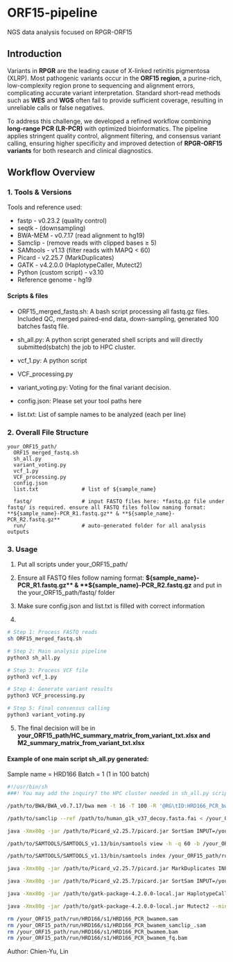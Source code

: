 # ORF15-pipeline

NGS data analysis focused on RPGR-ORF15

## Introduction

Variants in **RPGR** are the leading cause of X-linked retinitis pigmentosa (XLRP). Most pathogenic variants occur in the **ORF15 region**, a purine-rich, low-complexity region prone to sequencing and alignment errors, complicating accurate variant interpretation. Standard short-read methods such as **WES** and **WGS** often fail to provide sufficient coverage, resulting in unreliable calls or false negatives.

To address this challenge, we developed a refined workflow combining **long-range PCR (LR-PCR)** with optimized bioinformatics. The pipeline applies stringent quality control, alignment filtering, and consensus variant calling, ensuring higher specificity and improved detection of **RPGR-ORF15 variants** for both research and clinical diagnostics.

## Workflow Overview

### 1. Tools & Versions

Tools and reference used:

- fastp - v0.23.2 (quality control)  
- seqtk - (downsampling)  
- BWA-MEM - v0.7.17 (read alignment to hg19)  
- Samclip - (remove reads with clipped bases ≥ 5)  
- SAMtools - v1.13 (filter reads with MAPQ < 60)  
- Picard - v2.25.7 (MarkDuplicates)  
- GATK - v4.2.0.0 (HaplotypeCaller, Mutect2)  
- Python (custom script) - v3.10  
- Reference genome - hg19

#### Scripts & files

- ORF15_merged_fastq.sh: A bash script processing all fastq.gz files. Included QC, merged paired-end data, down-sampling, generated 100 batches fastq file.
- sh_all.py: A python script generated shell scripts and will directly submitted(sbatch) the job to HPC cluster. 
- vcf_1.py: A python script 
- VCF_processing.py
- variant_voting.py: Voting for the final variant decision.
  
- config.json: Please set your tool paths here
- list.txt: List of sample names to be analyzed (each per line) 

### 2. Overall File Structure

```plaintext
your_ORF15_path/
  ORF15_merged_fastq.sh
  sh_all.py
  variant_voting.py
  vcf_1.py
  VCF_processing.py
  config.json
  list.txt              # list of ${sample_name}

  fastq/                # input FASTQ files here: *fastq.gz file under fastq/ is required. ensure all FASTQ files follow naming format: **${sample_name}-PCR_R1.fastq.gz** & **${sample_name}-PCR_R2.fastq.gz**
  run/                  # auto-generated folder for all analysis outputs
```

### 3. Usage

1. Put all scripts under your_ORF15_path/
2. Ensure all FASTQ files follow naming format: **${sample_name}-PCR_R1.fastq.gz** & **${sample_name}-PCR_R2.fastq.gz** and put in the your_ORF15_path/fastq/ folder
3. Make sure config.json and list.txt is filled with correct information

4.
```bash
# Step 1: Process FASTQ reads
sh ORF15_merged_fastq.sh 

# Step 2: Main analysis pipeline
python3 sh_all.py

# Step 3: Process VCF file
python3 vcf_1.py 

# Step 4: Generate variant results
python3 VCF_processing.py 

# Step 5: Final consensus calling
python3 variant_voting.py
```
5. The final decision will be in **your_ORF15_path/HC_summary_matrix_from_variant_txt.xlsx and M2_summary_matrix_from_variant_txt.xlsx**

#### Example of one main script sh_all.py generated:

Sample name = HRD166
Batch = 1 (1 in 100 batch)

```bash
#!/usr/bin/sh
###! You may add the inquiry? the HPC cluster needed in sh_all.py script.

/path/to/BWA/BWA_v0.7.17/bwa mem -t 16 -T 100 -R '@RG\tID:HRD166_PCR_bwamem\tLB:HRD166_PCR_bwamem\tSM:HRD166_PCR_bwamem\tPL:ILLUMINA' /path/to/human_g1k_v37_decoy.fasta /your_ORF15_path/fastq_trimmed/d_single_test100/HRD166-PCR_merge_qc_s1_100000.fastq > /your_ORF15_path/run/HRD166/s1/HRD166_PCR_bwamem.sam &&

/path/to/samclip --ref /path/to/human_g1k_v37_decoy.fasta.fai < /your_ORF15_path/run/HRD166/s1/HRD166_PCR_bwamem.sam > /your_ORF15_path/run/HRD166/s1/HRD166_PCR_bwamem_samclip_.sam &&

java -Xmx80g -jar /path/to/Picard_v2.25.7/picard.jar SortSam INPUT=/your_ORF15_path/run/HRD166/s1/HRD166_PCR_bwamem_samclip_.sam OUTPUT=/your_ORF15_path/run/HRD166/s1/HRD166_PCR_bwamem.bam SORT_ORDER=coordinate VALIDATION_STRINGENCY=LENIENT CREATE_INDEX=true &&

/path/to/SAMTOOLS/SAMTOOLS_v1.13/bin/samtools view -h -q 60 -b /your_ORF15_path/run/HRD166/s1/HRD166_PCR_bwamem.bam > /your_ORF15_path/run/HRD166/s1/HRD166_PCR_bwamem_fq.bam &&

/path/to/SAMTOOLS/SAMTOOLS_v1.13/bin/samtools index /your_ORF15_path/run/HRD166/s1/HRD166_PCR_bwamem_fq.bam &&

java -Xmx80g -jar /path/to/Picard_v2.25.7/picard.jar MarkDuplicates INPUT=/your_ORF15_path/run/HRD166/s1/HRD166_PCR_bwamem_fq.bam OUTPUT=/your_ORF15_path/run/HRD166/s1/HRD166_PCR_bwamem.marked.bam METRICS_FILE=/your_ORF15_path/run/HRD166/s1/HRD166_PCR_bwamem_metrics VALIDATION_STRINGENCY=LENIENT CREATE_INDEX=true &&

java -Xmx80g -jar /path/to/Picard_v2.25.7/picard.jar SortSam INPUT=/your_ORF15_path/run/HRD166/s1/HRD166_PCR_bwamem.marked.bam OUTPUT=/your_ORF15_path/run/HRD166/s1/HRD166_PCR_bwamem.marked.indexed.bam SORT_ORDER=coordinate VALIDATION_STRINGENCY=LENIENT CREATE_INDEX=true &&

java -Xmx80g -jar /path/to/gatk-package-4.2.0.0-local.jar HaplotypeCaller --minimum-mapping-quality 60 -L X:38145300-38145800 -R /path/to/human_g1k_v37_decoy.fasta -I /your_ORF15_path/run/HRD166/s1/HRD166_PCR_bwamem.marked.indexed.bam -O /your_ORF15_path/run/HRD166/s1/HRD166_PCR_bwamem.haplotype_region.SnpIndel.vcf.gz -bamout /your_ORF15_path/run/HRD166/s1/HRD166_PCR_bwamem.haplotype_region.bamout.bam

java -Xmx80g -jar /path/to/gatk-package-4.2.0.0-local.jar Mutect2 --minimum-mapping-quality 60 -L X:38145300-38145800 -R /path/to/human_g1k_v37_decoy.fasta -I /your_ORF15_path/run/HRD166/s1/HRD166_PCR_bwamem.marked.indexed.bam -O /your_ORF15_path/run/HRD166/s1/HRD166_PCR_bwamem.Mutect2_region.vcf.gz -bamout /your_ORF15_path/run/HRD166/s1/HRD166_PCR_bwamem.Mutect2_region.bamout.bam

rm /your_ORF15_path/run/HRD166/s1/HRD166_PCR_bwamem.sam
rm /your_ORF15_path/run/HRD166/s1/HRD166_PCR_bwamem_samclip_.sam
rm /your_ORF15_path/run/HRD166/s1/HRD166_PCR_bwamem.bam
rm /your_ORF15_path/run/HRD166/s1/HRD166_PCR_bwamem_fq.bam
```

Author: Chien-Yu, Lin
